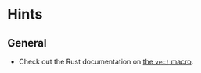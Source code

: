# Hints

## General

- Check out the Rust documentation on [the `vec!` macro](https://doc.rust-lang.org/std/macro.vec.html).